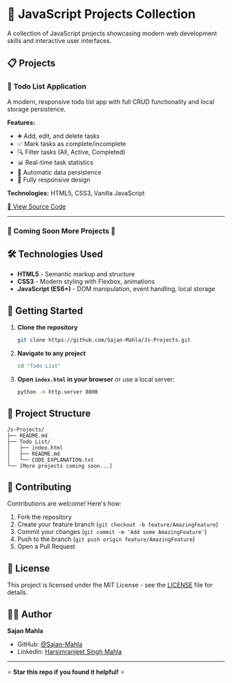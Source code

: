 # 🚀 JavaScript Projects Collection

A collection of JavaScript projects showcasing modern web development skills and interactive user interfaces.

## 📋 Projects

### 📝 Todo List Application

A modern, responsive todo list app with full CRUD functionality and local storage persistence.

**Features:**
- ➕ Add, edit, and delete tasks
- ✅ Mark tasks as complete/incomplete
- 🔍 Filter tasks (All, Active, Completed)
- 📊 Real-time task statistics
- 💾 Automatic data persistence
- 📱 Fully responsive design

**Technologies:** HTML5, CSS3, Vanilla JavaScript

[📂 View Source Code](./Todo%20List/) 

---

### 🔮 Coming Soon More Projects 🚀


## 🛠️ Technologies Used

- **HTML5** - Semantic markup and structure
- **CSS3** - Modern styling with Flexbox, animations
- **JavaScript (ES6+)** - DOM manipulation, event handling, local storage

## 🚀 Getting Started

1. **Clone the repository**
   ```bash
   git clone https://github.com/Sajan-Mahla/Js-Projects.git
   ```

2. **Navigate to any project**
   ```bash
   cd "Todo List"
   ```

3. **Open `index.html` in your browser** or use a local server:
   ```bash
   python -m http.server 8000
   ```

## 📁 Project Structure

```
Js-Projects/
├── README.md
├── Todo List/
│   ├── index.html
│   ├── README.md
│   └── CODE_EXPLANATION.txt
└── [More projects coming soon...]
```

## 🤝 Contributing

Contributions are welcome! Here's how:

1. Fork the repository
2. Create your feature branch (`git checkout -b feature/AmazingFeature`)
3. Commit your changes (`git commit -m 'Add some AmazingFeature'`)
4. Push to the branch (`git push origin feature/AmazingFeature`)
5. Open a Pull Request

## 📝 License

This project is licensed under the MIT License - see the [LICENSE](LICENSE) file for details.

## 👨‍💻 Author

**Sajan Mahla**
- GitHub: [@Sajan-Mahla](https://github.com/Sajan-Mahla)
- LinkedIn: [Harsimranjeet Singh Mahla]((https://www.linkedin.com/in/sajan-mahla/))

---

⭐ **Star this repo if you found it helpful!** ⭐
